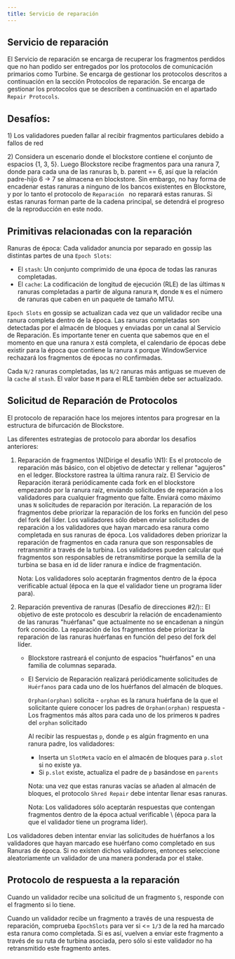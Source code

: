 ```yaml
---
title: Servicio de reparación
---
```


## Servicio de reparación

El Servicio de reparación se encarga de recuperar los fragmentos perdidos que no han podido ser entregados por los protocolos de comunicación primarios como Turbine. Se encarga de gestionar los protocolos descritos a continuación en la sección Protocolos de reparación. Se encarga de gestionar los protocolos que se describen a continuación en el apartado `Repair Protocols`.

## Desafíos:

1\) Los validadores pueden fallar al recibir fragmentos particulares debido a fallos de red

2\) Considera un escenario donde el blockstore contiene el conjunto de espacios {1, 3, 5}. Luego Blockstore recibe fragmentos para una ranura 7, donde para cada una de las ranuras b, b. parent == 6, así que la relación padre-hijo 6 -&gt; 7 se almacena en blockstore. Sin embargo, no hay forma de encadenar estas ranuras a ninguno de los bancos existentes en Blockstore, y por lo tanto el protocolo de `Reparación ` no reparará estas ranuras. Si estas ranuras forman parte de la cadena principal, se detendrá el progreso de la reproducción en este nodo.

## Primitivas relacionadas con la reparación

Ranuras de época: Cada validador anuncia por separado en gossip las distintas partes de una `Epoch Slots`:

- El `stash`: Un conjunto comprimido de una época de todas las ranuras completadas.
- El `cache`: La codificación de longitud de ejecución (RLE) de las últimas `N` ranuras completadas a partir de alguna ranura `M`, donde `N` es el número de ranuras que caben en un paquete de tamaño MTU.

`Epoch Slots` en gossip se actualizan cada vez que un validador recibe una ranura completa dentro de la época. Las ranuras completadas son detectadas por el almacén de bloques y enviadas por un canal al Servicio de Reparación. Es importante tener en cuenta que sabemos que en el momento en que una ranura `X` está completa, el calendario de épocas debe existir para la época que contiene la ranura `X` porque WindowService rechazará los fragmentos de épocas no confirmadas.

Cada `N/2` ranuras completadas, las `N/2` ranuras más antiguas se mueven de la `cache` al `stash`. El valor base `M` para el RLE también debe ser actualizado.

## Solicitud de Reparación de Protocolos

El protocolo de reparación hace los mejores intentos para progresar en la estructura de bifurcación de Blockstore.

Las diferentes estrategias de protocolo para abordar los desafíos anteriores:

1. Reparación de fragmentos \N(Dirige el desafío \N1): Es el protocolo de reparación más básico, con el objetivo de detectar y rellenar "agujeros" en el ledger. Blockstore rastrea la última ranura raíz. El Servicio de Reparación iterará periódicamente cada fork en el blockstore empezando por la ranura raíz, enviando solicitudes de reparación a los validadores para cualquier fragmento que falte. Enviará como máximo unas `N` solicitudes de reparación por iteración. La reparación de los fragmentos debe priorizar la reparación de los forks en función del peso del fork del líder. Los validadores sólo deben enviar solicitudes de reparación a los validadores que hayan marcado esa ranura como completada en sus ranuras de época. Los validadores deben priorizar la reparación de fragmentos en cada ranura que son responsables de retransmitir a través de la turbina. Los validadores pueden calcular qué fragmentos son responsables de retransmitirse porque la semilla de la turbina se basa en id de líder ranura e índice de fragmentación.

   Nota: Los validadores solo aceptarán fragmentos dentro de la época verificable actual (época en la que el validador tiene un programa líder para\).

2. Reparación preventiva de ranuras \(Desafío de direcciones \#2/):: El objetivo de este protocolo es descubrir la relación de encadenamiento de las ranuras "huérfanas" que actualmente no se encadenan a ningún fork conocido. La reparación de los fragmentos debe priorizar la reparación de las ranuras huérfanas en función del peso del fork del líder.

   - Blockstore rastreará el conjunto de espacios "huérfanos" en una familia de columnas separada.
   - El Servicio de Reparación realizará periódicamente solicitudes de `Huérfanos` para cada uno de los huérfanos del almacén de bloques.

     `Orphan(orphan)` solicita - `orphan` es la ranura huérfana de la que el solicitante quiere conocer los padres de `Orphan(orphan)` respuesta - Los fragmentos más altos para cada uno de los primeros `N` padres del `orphan` solicitado

     Al recibir las respuestas `p`, donde `p` es algún fragmento en una ranura padre, los validadores:

     - Inserta un `SlotMeta` vacío en el almacén de bloques para `p.slot` si no existe ya.
     - Si `p.slot` existe, actualiza el padre de `p` basándose en `parents`

     Nota: una vez que estas ranuras vacías se añaden al almacén de bloques, el protocolo `Shred Repair` debe intentar llenar esas ranuras.

     Nota: Los validadores sólo aceptarán respuestas que contengan fragmentos dentro de la época actual verificable \ (época para la que el validador tiene un programa líder\).

Los validadores deben intentar enviar las solicitudes de huérfanos a los validadores que hayan marcado ese huérfano como completado en sus Ranuras de época. Si no existen dichos validadores, entonces seleccione aleatoriamente un validador de una manera ponderada por el stake.

## Protocolo de respuesta a la reparación

Cuando un validador recibe una solicitud de un fragmento `S`, responde con el fragmento si lo tiene.

Cuando un validador recibe un fragmento a través de una respuesta de reparación, comprueba `EpochSlots` para ver si <= `1/3` de la red ha marcado esta ranura como completada. Si es así, vuelven a enviar este fragmento a través de su ruta de turbina asociada, pero sólo si este validador no ha retransmitido este fragmento antes.
